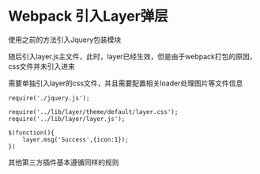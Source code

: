 # Webpack 引入Layer弹层

使用之前的方法引入Jquery包装模块

随后引入layer.js主文件，此时，layer已经生效，但是由于webpack打包的原因，css文件并未引入进来

需要单独引入layer的css文件，并且需要配置相关loader处理图片等文件信息

	require('./jquery.js');
	
	require('../lib/layer/theme/default/layer.css');
	require('../lib/layer/layer.js');
	
	$(function(){
	    layer.msg('Success',{icon:1});
	})

其他第三方插件基本遵循同样的规则